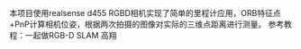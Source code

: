 本项目使用realsense d455 RGBD相机实现了简单的里程计应用，ORB特征点+PnP计算相机位姿，根据两次拍摄的图像对实际的三维点距离进行测量。
参考教程：一起做RGB-D SLAM 高翔
